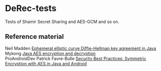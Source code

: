 # DeRec-tests
Tests of Shamir Secret Sharing and AES-GCM and so on.

## Reference material

Neil Madden [Ephemeral elliptic curve Diffie-Hellman key agreement in Java](https://neilmadden.blog/2016/05/20/ephemeral-elliptic-curve-diffie-hellman-key-agreement-in-java/)  
Mykong [Java AES encryption and decryption](https://mkyong.com/java/java-aes-encryption-and-decryption/)  
ProAndroidDev
Patrick Favre-Bulle [Security Best Practices: Symmetric Encryption with AES in Java and Android](https://proandroiddev.com/security-best-practices-symmetric-encryption-with-aes-in-java-7616beaaade9) 
